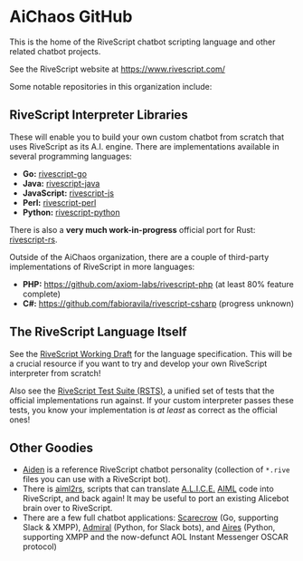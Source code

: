 # AiChaos GitHub

This is the home of the RiveScript chatbot scripting language and other related chatbot projects.

See the RiveScript website at https://www.rivescript.com/

Some notable repositories in this organization include:

## RiveScript Interpreter Libraries

These will enable you to build your own custom chatbot from scratch that uses RiveScript as its A.I. engine.
There are implementations available in several programming languages:

* **Go:** [rivescript-go](https://github.com/aichaos/rivescript-go)
* **Java:** [rivescript-java](https://github.com/aichaos/rivescript-java)
* **JavaScript:** [rivescript-js](https://github.com/aichaos/rivescript-js)
* **Perl:** [rivescript-perl](https://github.com/aichaos/rivescript-perl)
* **Python:** [rivescript-python](https://github.com/aichaos/rivescript-python)

There is also a **very much work-in-progress** official port for Rust: [rivescript-rs](https://github.com/aichaos/rivescript-rs).

Outside of the AiChaos organization, there are a couple of third-party implementations of RiveScript in more languages:

* **PHP:** https://github.com/axiom-labs/rivescript-php (at least 80% feature complete)
* **C#:** https://github.com/fabioravila/rivescript-csharp (progress unknown)

## The RiveScript Language Itself

See the [RiveScript Working Draft](https://github.com/aichaos/rivescript-wd) for the language specification. This
will be a crucial resource if you want to try and develop your own RiveScript interpreter from scratch!

Also see the [RiveScript Test Suite (RSTS)](https://github.com/aichaos/rsts), a unified set of tests that the
official implementations run against. If your custom interpreter passes these tests, you know your implementation
is _at least_ as correct as the official ones!

## Other Goodies

* [Aiden](https://github.com/aichaos/aiden) is a reference RiveScript chatbot personality (collection
  of `*.rive` files you can use with a RiveScript bot).
* There is [aiml2rs](https://github.com/aichaos/aiml2rs), scripts that can translate
  [A.L.I.C.E.](https://en.wikipedia.org/wiki/Artificial_Linguistic_Internet_Computer_Entity)
  [AIML](https://en.wikipedia.org/wiki/Artificial_Intelligence_Markup_Language) code into RiveScript,
  and back again! It may be useful to port an existing Alicebot brain over to RiveScript.
* There are a few full chatbot applications: [Scarecrow](https://github.com/aichaos/scarecrow) (Go,
  supporting Slack & XMPP), [Admiral](https://github.com/aichaos/admiral) (Python, for Slack bots),
  and [Aires](https://github.com/aichaos/aires) (Python, supporting XMPP and the now-defunct AOL
  Instant Messenger OSCAR protocol)
